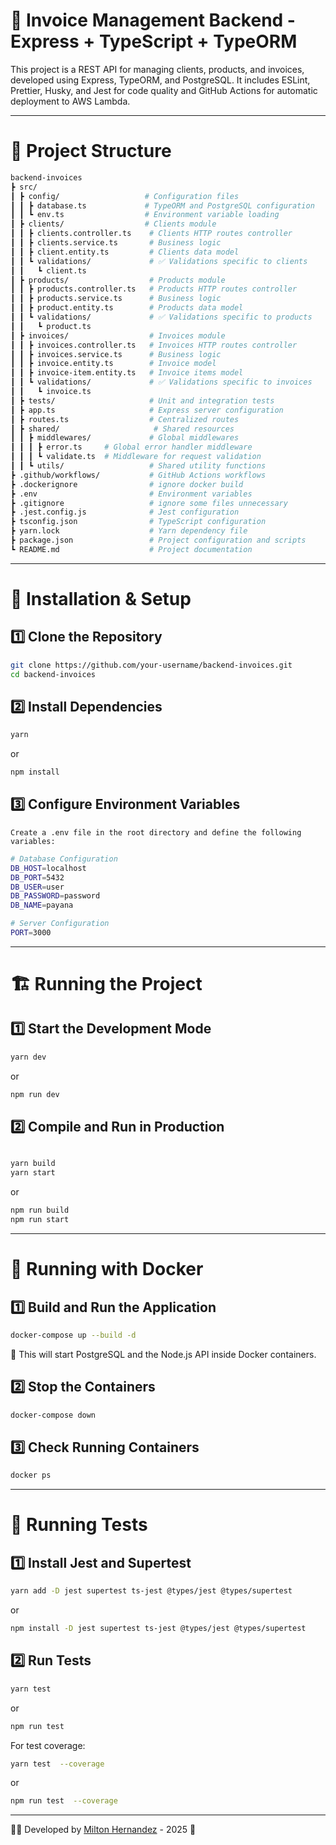 # 🧾 Invoice Management Backend - Express + TypeScript + TypeORM

This project is a REST API for managing clients, products, and invoices, developed using Express, TypeORM, and PostgreSQL. It includes ESLint, Prettier, Husky, and Jest for code quality and GitHub Actions for automatic deployment to AWS Lambda.

---

# 📂 Project Structure

```bash
backend-invoices
┣ src/
┃ ┣ config/                   # Configuration files
┃ ┃ ┣ database.ts             # TypeORM and PostgreSQL configuration
┃ ┃ ┗ env.ts                  # Environment variable loading
┃ ┣ clients/                  # Clients module
┃ ┃ ┣ clients.controller.ts    # Clients HTTP routes controller
┃ ┃ ┣ clients.service.ts       # Business logic
┃ ┃ ┣ client.entity.ts         # Clients data model
┃ ┃ ┗ validations/             # ✅ Validations specific to clients
┃ ┃   ┗ client.ts
┃ ┣ products/                  # Products module
┃ ┃ ┣ products.controller.ts   # Products HTTP routes controller
┃ ┃ ┣ products.service.ts      # Business logic
┃ ┃ ┣ product.entity.ts        # Products data model
┃ ┃ ┗ validations/             # ✅ Validations specific to products
┃ ┃   ┗ product.ts
┃ ┣ invoices/                  # Invoices module
┃ ┃ ┣ invoices.controller.ts   # Invoices HTTP routes controller
┃ ┃ ┣ invoices.service.ts      # Business logic
┃ ┃ ┣ invoice.entity.ts        # Invoice model
┃ ┃ ┣ invoice-item.entity.ts   # Invoice items model
┃ ┃ ┗ validations/             # ✅ Validations specific to invoices
┃ ┃   ┗ invoice.ts
┃ ┣ tests/                     # Unit and integration tests
┃ ┣ app.ts                     # Express server configuration
┃ ┣ routes.ts                  # Centralized routes
┃ ┣ shared/                     # Shared resources
┃ ┃ ┣ middlewares/             # Global middlewares
┃ ┃ ┃ ┣ error.ts     # Global error handler middleware
┃ ┃ ┃ ┗ validate.ts  # Middleware for request validation
┃ ┃ ┗ utils/                   # Shared utility functions
┣ .github/workflows/           # GitHub Actions workflows
┣ .dockerignore                # ignore docker build
┣ .env                         # Environment variables
┣ .gitignore                   # ignore some files unnecessary
┣ .jest.config.js              # Jest configuration
┣ tsconfig.json                # TypeScript configuration
┣ yarn.lock                    # Yarn dependency file
┣ package.json                 # Project configuration and scripts
┗ README.md                    # Project documentation

```

---

# 🚀 Installation & Setup

## 1️⃣ Clone the Repository

```bash
git clone https://github.com/your-username/backend-invoices.git
cd backend-invoices
```

## 2️⃣ Install Dependencies

```bash
yarn
```

or

```bash
npm install

```

## 3️⃣ Configure Environment Variables

    Create a .env file in the root directory and define the following variables:

```bash
# Database Configuration
DB_HOST=localhost
DB_PORT=5432
DB_USER=user
DB_PASSWORD=password
DB_NAME=payana

# Server Configuration
PORT=3000

```

---

# 🏗️ Running the Project

## 1️⃣ Start the Development Mode

```bash
yarn dev
```

or

```bash
npm run dev
```

## 2️⃣ Compile and Run in Production

```bash

yarn build
yarn start

```

or

```bash
npm run build
npm run start
```

---

# 🐳 Running with Docker

## 1️⃣ Build and Run the Application

```bash
docker-compose up --build -d
```

📌 This will start PostgreSQL and the Node.js API inside Docker containers.

## 2️⃣ Stop the Containers

```bash
docker-compose down
```

## 3️⃣ Check Running Containers

```bash
docker ps
```

---

# 📌 Running Tests

## 1️⃣ Install Jest and Supertest

```bash
yarn add -D jest supertest ts-jest @types/jest @types/supertest
```

or

```bash
npm install -D jest supertest ts-jest @types/jest @types/supertest
```

## 2️⃣ Run Tests

```bash
yarn test
```

or

```bash
npm run test
```

For test coverage:

```bash
yarn test  --coverage
```

or

```bash
npm run test  --coverage
```

---

👨‍💻 Developed by [Milton Hernandez](https://www.linkedin.com/in/andres-hc/) - 2025 🚀
